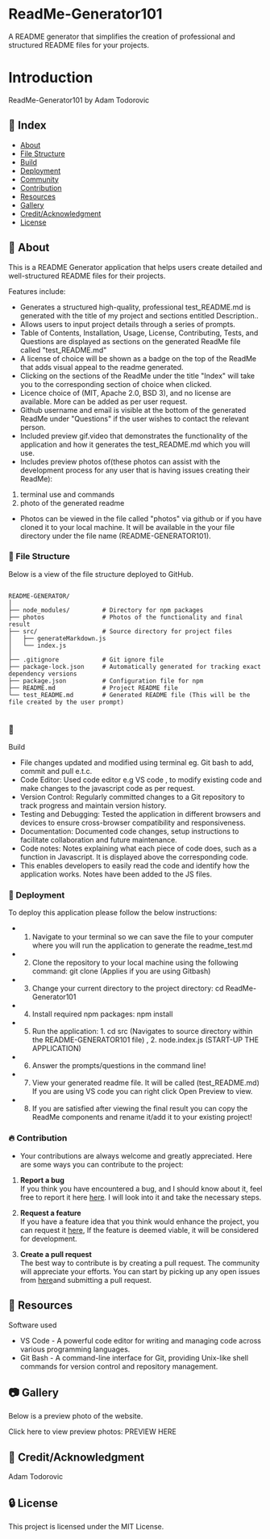 # ReadMe-Generator101

A README generator that simplifies the creation of professional and structured README files for your projects.

# Introduction
 
ReadMe-Generator101 by Adam Todorovic


## :ledger: Index

- [About](#beginner-about)
- [File Structure](#file_folder-file-structure)
- [Build](#hammer-build)  
- [Deployment](#rocket-deployment)  
- [Community](#cherry_blossom-community)
- [Contribution](#fire-contribution)
- [Resources](#page_facing_up-resources)
- [Gallery](#camera-gallery)
- [Credit/Acknowledgment](#star2-creditacknowledgment)
- [License](#lock-license)

##  :beginner: About

This is a README Generator application that helps users create detailed and well-structured README files for their projects.


Features include:
- Generates a structured high-quality, professional test_README.md is generated with the title of my project and sections entitled Description..
- Allows users to input project details through a series of prompts.
- Table of Contents, Installation, Usage, License, Contributing, Tests, and Questions are displayed as sections on the generated ReadMe file called "test_README.md"
- A license of choice will be shown as a badge on the top of the ReadMe that adds visual appeal to the readme generated.
- Clicking on the sections of the ReadMe under the title "Index" will take you to the corresponding section of choice when clicked.
- Licence choice of (MIT, Apache 2.0, BSD 3), and no license are available. More can be added as per user request.
- Github username and email is visible at the bottom of the generated ReadMe under "Questions" if the user wishes to contact the relevant person.
- Included preview gif.video that demonstrates the functionality of the application and how it generates the test_README.md which you will use.
- Includes preview photos of(these photos can assist with the development process for any user that is having issues creating their ReadMe):
1. terminal use and commands
2. photo of the generated readme
- Photos can be viewed in the file called "photos" via github or if you have cloned it to your local machine. It will be available in the your file directory under the file name (README-GENERATOR101).

###  :file_folder: File Structure

Below is a view of the file structure deployed to GitHub.

```plaintext

README-GENERATOR/
│
├── node_modules/         # Directory for npm packages
├── photos                # Photos of the functionality and final result
├── src/                  # Source directory for project files
│   ├── generateMarkdown.js
│   └── index.js
│
├── .gitignore            # Git ignore file
├── package-lock.json     # Automatically generated for tracking exact dependency versions
├── package.json          # Configuration file for npm
├── README.md             # Project README file
└── test_README.md        # Generated README file (This will be the file created by the user prompt)


```

###  :hammer: 
Build
- File changes updated and modified using terminal eg. Git bash to add, commit and pull e.t.c.
- Code Editor: Used code editor e.g VS code , to modify existing code and make changes to the javascript code as per request.
- Version Control: Regularly committed changes to a Git repository to track progress and maintain version history.
- Testing and Debugging: Tested the application in different browsers and devices to ensure cross-browser compatibility and responsiveness.
- Documentation: Documented code changes, setup instructions to facilitate collaboration and future maintenance.
- Code notes: Notes explaining what each piece of code does, such as a function in Javascript. It is displayed above the corresponding code.
- This enables developers to easily read the code and identify how the application works. Notes have been added to the JS files.

### :rocket: Deployment

  To deploy this application please follow the below instructions:

- 1. Navigate to your terminal so we can save the file to your computer where you will run the application to generate the readme_test.md
- 2. Clone the repository to your local machine using the following command: git clone <repository-url> (Applies if you are using Gitbash)
- 3. Change your current directory to the project directory: cd ReadMe-Generator101
- 4. Install required npm packages: npm install
- 5. Run the application: 1. cd src (Navigates to source directory within the README-GENERATOR101 file) , 2. node.index.js (START-UP THE APPLICATION)
- 6. Answer the prompts/questions in the command line!
- 7. View your generated readme file. It will be called (test_README.md) If you are using VS code you can right click Open Preview to view.
- 8. If you are satisfied after viewing the final result you can copy the ReadMe components and rename it/add it to your existing project!

 ###  :fire: Contribution

 - Your contributions are always welcome and greatly appreciated. Here are some ways you can contribute to the project:

 1. **Report a bug** <br>
 If you think you have encountered a bug, and I should know about it, feel free to report it here [here](https://github.com/ProjectAdam95/ReadMe-Generator101/issues). I will look into it and take the necessary steps.
 
 2. **Request a feature** <br>
 If you have a feature idea that you think would enhance the project, you can request it [here](https://github.com/ProjectAdam95/ReadMe-Generator101/issues), If the feature is deemed viable, it will be considered for development. 

 3. **Create a pull request** <br>
 The best way to contribute is by creating a pull request. The community will appreciate your efforts. You can start by picking up any open issues from [here](https://github.com/ProjectAdam95/ReadMe-Generator101/issues)and submitting a pull request.

##  :page_facing_up: Resources

Software used
- VS Code -  A powerful code editor for writing and managing code across various programming languages.
- Git Bash - A command-line interface for Git, providing Unix-like shell commands for version control and repository management.

##  :camera: Gallery
Below is a preview photo of the website.

Click here to view preview photos: PREVIEW HERE


## :star2: Credit/Acknowledgment
Adam Todorovic

##  :lock: License
This project is licensed under the MIT License.